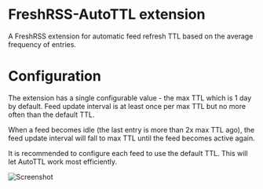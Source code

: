 # FreshRSS-AutoTTL extension

A FreshRSS extension for automatic feed refresh TTL based on the average frequency of entries.

# Configuration

The extension has a single configurable value - the max TTL which is 1 day by default.
Feed update interval is at least once per max TTL but no more often than the default TTL.

When a feed becomes idle (the last entry is more than 2x max TTL ago), the feed update interval will fall to max TTL
until the feed becomes active again.

It is recommended to configure each feed to use the default TTL. This will let AutoTTL work most efficiently.

![Screenshot](https://user-images.githubusercontent.com/15255910/224358248-e2c30f62-f250-4ec6-9858-2505eded4aae.png)

